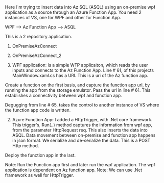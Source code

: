 Here I'm trying to insert data into Az SQL (ASQL) using an on-premise wpf application as a source through an Azure Function App.
You need 2 instances of VS, one for WPF and other for Function App.

WPF --> Az Function App --> ASQL

This is a 2 repository application.
1. OnPremiseAzConnect
2. OnPremiseAzConnect_2

1. WPF application:
Is a simple WFP applicaiton, which reads the user inputs and connects to the Az Function App. Line # 61, of this projects 
MainWindow.xaml.cs has a URI. This is a uri of the Az function app. 

Create a function on the first basis, and capture the function app url, by running the app from the storage emulator.
Pass the url in line # 61.
This establishes a connectivity between wpf and function app.

Degugging from line # 65, takes the control to another instance of VS where the function app code is written.

2. Azure Function App:
I added a HttpTrigger, with .Net core framework. This trigger's, Run(..) method captures the information from wpf app, from the 
parameter HttpRequest req.
This also inserts the data into ASQL.
Data movement between on-premise and function app happens in json format. We serialize and de-serialize the data. This is a POST Http 
method.

Deploy the function app in the last.

Note: Run the Function app first and later run the wpf application. The wpf application is dependent on Az function app.
Note: We can use .Net framework as well for HttpTrigger.
